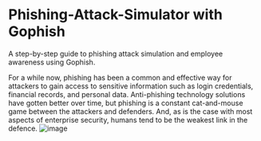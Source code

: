 # Phishing-Attack-Simulator with Gophish

A step-by-step guide to phishing attack simulation and employee awareness using Gophish.

For a while now, phishing has been a common and effective way for attackers to gain access to sensitive information such as login credentials, financial records, and personal data. Anti-phishing technology solutions have gotten better over time, but phishing is a constant cat-and-mouse game between the attackers and defenders. And, as is the case with most aspects of enterprise security, humans tend to be the weakest link in the defence.
![image](https://github.com/user-attachments/assets/45e4933b-7950-4970-9fa5-df30982c2f48)
